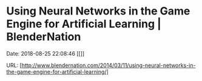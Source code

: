 # Using Neural Networks in the Game Engine for Artificial Learning | BlenderNation

Date: 2018-08-25 22:08:46
[[]]

URL: [http://www.blendernation.com/2014/03/11/using-neural-networks-in-the-game-engine-for-artificial-learning/]
